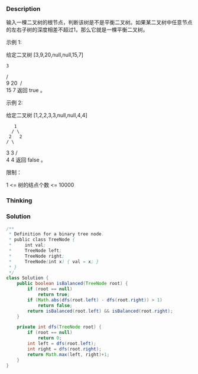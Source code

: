 ### Description

输入一棵二叉树的根节点，判断该树是不是平衡二叉树。如果某二叉树中任意节点的左右子树的深度相差不超过1，那么它就是一棵平衡二叉树。

 

示例 1:

给定二叉树 [3,9,20,null,null,15,7]

    3
   / \
  9  20
​    /  \
   15   7
返回 true 。

示例 2:

给定二叉树 [1,2,2,3,3,null,null,4,4]

       1
      / \
     2   2
    / \
   3   3
  / \
 4   4
返回 false 。

 

限制：

1 <= 树的结点个数 <= 10000

### Thinking

### Solution
```java
/**
 * Definition for a binary tree node.
 * public class TreeNode {
 *     int val;
 *     TreeNode left;
 *     TreeNode right;
 *     TreeNode(int x) { val = x; }
 * }
 */
class Solution {
    public boolean isBalanced(TreeNode root) {
        if (root == null)
            return true;
        if (Math.abs(dfs(root.left) - dfs(root.right)) > 1)
            return false;
        return isBalanced(root.left) && isBalanced(root.right);
    }

    private int dfs(TreeNode root) {
        if (root == null)
            return 0;
        int left = dfs(root.left);
        int right = dfs(root.right);
        return Math.max(left, right)+1;
    }
}
```